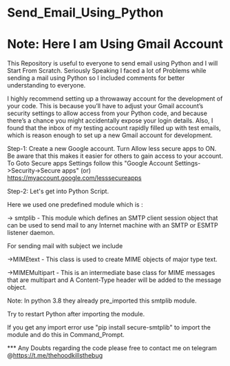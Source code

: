 # Send_Email_Using_Python
# Note: Here I am Using Gmail Account
This Repository is useful to everyone to send email using Python and I will Start From Scratch. 
Seriously Speaking I faced a lot of Problems while sending a mail using Python so I included comments for better understanding to everyone.

I highly recommend setting up a throwaway account for the development of your code. This is because you’ll have to adjust your Gmail account’s security settings to allow access from your Python code, and because there’s a chance you might accidentally expose your login details. Also, I found that the inbox of my testing account rapidly filled up with test emails, which is reason enough to set up a new Gmail account for development.

Step-1: Create a new Google account.
Turn Allow less secure apps to ON. Be aware that this makes it easier for others to gain access to your account.
To Goto Secure apps Settings follow this "Google Account Settings->Security->Secure apps" (or) https://myaccount.google.com/lesssecureapps

Step-2: Let's get into Python Script.

Here we used one predefined module which is :

-> smtplib - This module which defines an SMTP client session object that can be used to send mail to any Internet machine with an SMTP or ESMTP listener daemon.

For sending mail with subject we include

->MIMEtext - This class is used to create MIME objects of major type text.

->MIMEMultipart - This is an intermediate base class for MIME messages that are multipart and A Content-Type header will be added to the message object.

Note: In python 3.8 they already pre_imported this smtplib module.

Try to restart Python after importing the module.

If you get any import error use "pip install secure-smtplib" to import the module and do this in Command_Prompt.

*** Any Doubts regarding the code please free to contact me on telegram @https://t.me/thehoodkillsthebug

